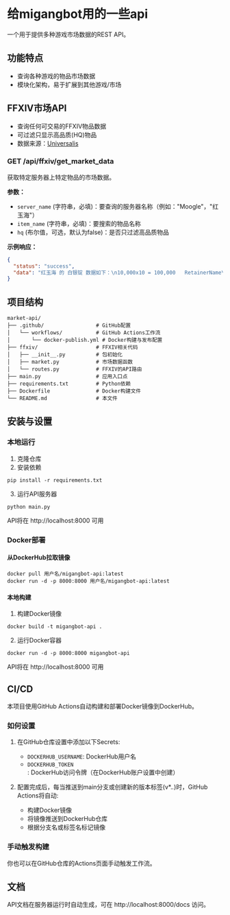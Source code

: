 # 给migangbot用的一些api

一个用于提供多种游戏市场数据的REST API。

## 功能特点

- 查询各种游戏的物品市场数据
- 模块化架构，易于扩展到其他游戏/市场

## FFXIV市场API

- 查询任何可交易的FFXIV物品数据
- 可过滤只显示高品质(HQ)物品
- 数据来源：[Universalis](https://universalis.app/)

### GET /api/ffxiv/get_market_data

获取特定服务器上特定物品的市场数据。

**参数：**

- `server_name` (字符串，必填)：要查询的服务器名称（例如："Moogle"，"红玉海"）
- `item_name` (字符串，必填)：要搜索的物品名称
- `hq` (布尔值，可选，默认为false)：是否只过滤高品质物品

**示例响应：**

```json
{
  "status": "success",
  "data": "红玉海 的 白银锭 数据如下：\n10,000x10 = 100,000   RetainerName\n11,000x5 = 55,000   RetainerName2\n...\n更新时间:2023-09-01 12:34:56"
}
```

## 项目结构

```
market-api/
├── .github/                 # GitHub配置
│   └── workflows/           # GitHub Actions工作流
│       └── docker-publish.yml # Docker构建与发布配置
├── ffxiv/                   # FFXIV相关代码
│   ├── __init__.py          # 包初始化
│   ├── market.py            # 市场数据函数
│   └── routes.py            # FFXIV的API路由
├── main.py                  # 应用入口点
├── requirements.txt         # Python依赖
├── Dockerfile               # Docker构建文件
└── README.md                # 本文件
```

## 安装与设置

### 本地运行

1. 克隆仓库
2. 安装依赖
```
pip install -r requirements.txt
```
3. 运行API服务器
```
python main.py
```

API将在 http://localhost:8000 可用

### Docker部署

#### 从DockerHub拉取镜像

```
docker pull 用户名/migangbot-api:latest
docker run -d -p 8000:8000 用户名/migangbot-api:latest
```

#### 本地构建

1. 构建Docker镜像
```
docker build -t migangbot-api .
```

2. 运行Docker容器
```
docker run -d -p 8000:8000 migangbot-api
```

API将在 http://localhost:8000 可用

## CI/CD

本项目使用GitHub Actions自动构建和部署Docker镜像到DockerHub。

### 如何设置

1. 在GitHub仓库设置中添加以下Secrets:
   - `DOCKERHUB_USERNAME`: DockerHub用户名
   - `DOCKERHUB_TOKEN`: DockerHub访问令牌（在DockerHub账户设置中创建）

2. 配置完成后，每当推送到main分支或创建新的版本标签(v*.*.*)时，GitHub Actions将自动:
   - 构建Docker镜像
   - 将镜像推送到DockerHub仓库
   - 根据分支名或标签名标记镜像

### 手动触发构建

你也可以在GitHub仓库的Actions页面手动触发工作流。

## 文档

API文档在服务器运行时自动生成，可在 http://localhost:8000/docs 访问。